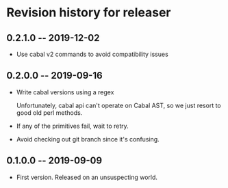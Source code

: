 # Revision history for releaser

## 0.2.1.0 -- 2019-12-02

* Use cabal v2 commands to avoid compatibility issues

## 0.2.0.0 -- 2019-09-16

* Write cabal versions using a regex
  
  Unfortunately, cabal api can't operate on Cabal AST,
  so we just resort to good old perl methods.

* If any of the primitives fail, wait to retry.

* Avoid checking out git branch since it's confusing.

## 0.1.0.0 -- 2019-09-09

* First version. Released on an unsuspecting world.
